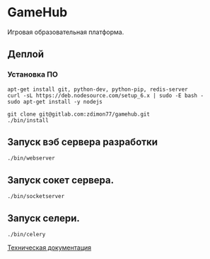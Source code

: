 # GameHub

Игровая образовательная платформа.

## Деплой

### Установка ПО

    apt-get install git, python-dev, python-pip, redis-server
    curl -sL https://deb.nodesource.com/setup_6.x | sudo -E bash -
    sudo apt-get install -y nodejs

    git clone git@gitlab.com:zdimon77/gamehub.git
    ./bin/install

## Запуск вэб сервера разработки

    ./bin/webserver


## Запуск сокет сервера.

    ./bin/socketserver

## Запуск селери.    

    ./bin/celery

[Техническая документация](docs/Home.md)
